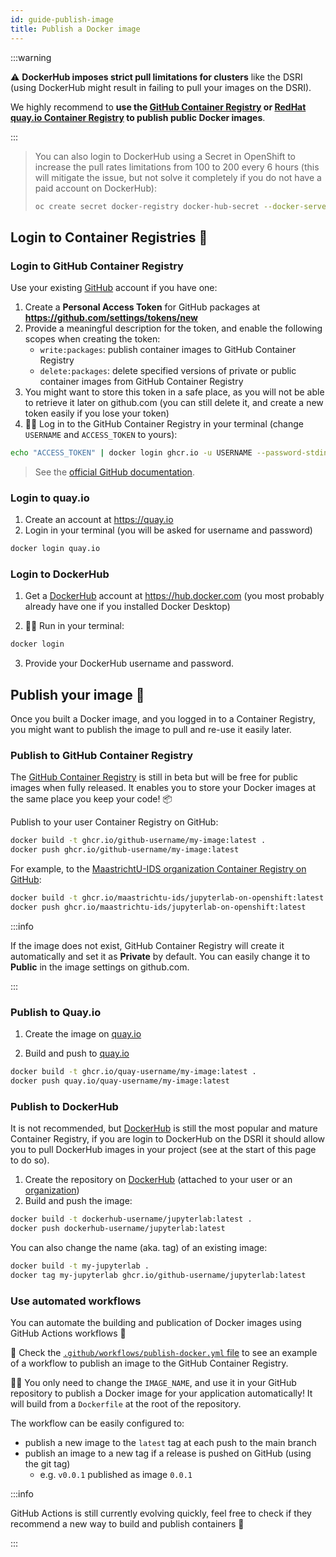 ```yaml
---
id: guide-publish-image
title: Publish a Docker image
---
```


:::warning

⚠️ **DockerHub imposes strict pull limitations for clusters** like the DSRI (using DockerHub might result in failing to pull your images on the DSRI). 

We highly recommend to **use the [GitHub Container Registry](https://docs.github.com/en/free-pro-team@latest/packages/getting-started-with-github-container-registry/about-github-container-registry) or [RedHat quay.io Container Registry](https://quay.io/) to publish public Docker images**.

:::

> You can also login to DockerHub using a Secret in OpenShift to increase the pull rates limitations from 100 to 200 every 6 hours (this will mitigate the issue, but not solve it completely if you do not have a paid account on DockerHub):
>
> ```bash
> oc create secret docker-registry docker-hub-secret --docker-server=docker.io --docker-username=your-dockerhub-username --docker-password=your-dockerhub-password --docker-email=your-dockerhub-email
> ```
>

## Login to Container Registries 🔑

### Login to GitHub Container Registry

Use your existing [GitHub](https://github.com) account if you have one:

1. Create a **Personal Access Token** for GitHub packages at **https://github.com/settings/tokens/new**
1. Provide a meaningful description for the token, and enable the following scopes when creating the token:
    * `write:packages`: publish container images to GitHub Container Registry
    * `delete:packages`: delete specified versions of private or public container images from GitHub Container Registry
1. You might want to store this token in a safe place, as you will not be able to retrieve it later on github.com (you can still delete it, and create a new token easily if you lose your token)
1. 👨‍💻 Log in to the GitHub Container Registry in your terminal (change `USERNAME` and `ACCESS_TOKEN` to yours):

```bash
echo "ACCESS_TOKEN" | docker login ghcr.io -u USERNAME --password-stdin
```

> See the [official GitHub documentation](https://docs.github.com/en/free-pro-team@latest/packages/using-github-packages-with-your-projects-ecosystem/configuring-docker-for-use-with-github-packages).

### Login to quay.io

1. Create an account at https://quay.io 
2. Login in your terminal (you will be asked for username and password)

```bash
docker login quay.io
```

### Login to DockerHub

1. Get a [DockerHub](https://hub.docker.com/) account at https://hub.docker.com (you most probably already have one if you installed Docker Desktop)

2. 👩‍💻 Run in your terminal:

```bash
docker login
```

3. Provide your DockerHub username and password.

## Publish your image 📢

Once you built a Docker image, and you logged in to a Container Registry, you might want to publish the image to pull and re-use it easily later.

### Publish to GitHub Container Registry

The [GitHub Container Registry](https://docs.github.com/en/free-pro-team@latest/packages/getting-started-with-github-container-registry) is still in beta but will be free for public images when fully released. It enables you to store your Docker images at the same place you keep your code! 📦

Publish to your user Container Registry on GitHub:

```bash
docker build -t ghcr.io/github-username/my-image:latest .
docker push ghcr.io/github-username/my-image:latest
```

For example, to the [MaastrichtU-IDS organization Container Registry on GitHub](https://github.com/orgs/MaastrichtU-IDS/packages):

```bash
docker build -t ghcr.io/maastrichtu-ids/jupyterlab-on-openshift:latest .
docker push ghcr.io/maastrichtu-ids/jupyterlab-on-openshift:latest
```

:::info

If the image does not exist, GitHub Container Registry will create it automatically and set it as **Private** by default. You can easily change it to **Public** in the image settings on github.com.

:::

### Publish to Quay.io

1. Create the image on [quay.io](https://quay.io/)

2. Build and push to [quay.io](https://quay.io/)

```bash
docker build -t ghcr.io/quay-username/my-image:latest .
docker push quay.io/quay-username/my-image:latest
```

### Publish to DockerHub

It is not recommended, but [DockerHub](https://hub.docker.com/) is still the most popular and mature Container Registry, if you are login to DockerHub on the DSRI it should allow you to pull DockerHub images in your project (see at the start of this page to do so).

1. Create the repository on [DockerHub](https://hub.docker.com/) (attached to your user or an [organization](https://hub.docker.com/orgs/umids/repositories))
2. Build and push the image:

```bash
docker build -t dockerhub-username/jupyterlab:latest .
docker push dockerhub-username/jupyterlab:latest
```

You can also change the name (aka. tag) of an existing image:

```bash
docker build -t my-jupyterlab .
docker tag my-jupyterlab ghcr.io/github-username/jupyterlab:latest
```

### Use automated workflows

You can automate the building and publication of Docker images using GitHub Actions workflows 🔄

👀 Check the [`.github/workflows/publish-docker.yml` file](https://github.com/MaastrichtU-IDS/get-started-with-docker/blob/main/.github/workflows/publish-docker.yml) to see an example of a workflow to publish an image to the GitHub Container Registry.

👩‍💻 You only need to change the `IMAGE_NAME`, and use it in your GitHub repository to publish a Docker image for your application automatically! It will build from a `Dockerfile` at the root of the repository.

The workflow can be easily configured to:

* publish a new image to the `latest` tag at each push to the main branch
* publish an image to a new tag if a release is pushed on GitHub (using the git tag)
  * e.g. `v0.0.1` published as image `0.0.1`

:::info

GitHub Actions is still currently evolving quickly, feel free to check if they recommend a new way to build and publish containers 🚀

:::